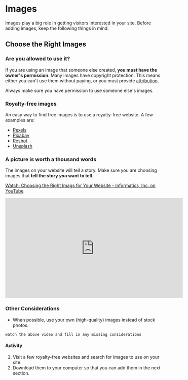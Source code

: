 # Images
Images play a big role in getting visitors interested in your site. Before adding images, keep the following things in mind.

## Choose the Right Images

### Are you allowed to use it?
If you are using an image that someone else created, **you must have the owner's permission**. Many images have copyright protection. This means  either you can't use them without paying, or you must provide [attribution](https://en.wikipedia.org/wiki/Attribution_(copyright)).

Always make sure you have permission to use someone else's images.

### Royalty-free images
An easy way to find free images is to use a royalty-free website. A few examples are:
- [Pexels](https://www.pexels.com/)
- [Pixabay](https://pixabay.com/)
- [Reshot](https://pixabay.com/)
- [Unsplash](https://unsplash.com/)

### A picture is worth a thousand words
The images on your website will tell a story. Make sure you are choosing images that **tell the story *you* want to tell**.

[Watch: Choosing the Right Imags for Your Website - Informatics, Inc. on YouTube](https://youtu.be/KSGhs71api4)

<iframe width="560" height="315" src="https://www.youtube.com/embed/KSGhs71api4" frameborder="0" allow="accelerometer; autoplay; encrypted-media; gyroscope; picture-in-picture" allowfullscreen></iframe>

### Other Considerations
- When possible, use your own (high-quality) images instead of stock photos.

```watch the above video and fill in any missing considerations```

#### Activity
1. Visit a few royalty-free websites and search for images to use on your site.
1. Download them to your computer so that you can add them in the next section.
